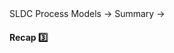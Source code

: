 <link rel="stylesheet" href="{{baseUrl}}/css/textbook.css">

<div class="website-content">

<div id="path">SLDC Process Models &rarr; Summary &rarr;</div>

<div id="title">

#### Recap :three:

</div>

<div id="body">
<div>

<div id="extras">

<include src="exercises.md" />

</div>

</div>
